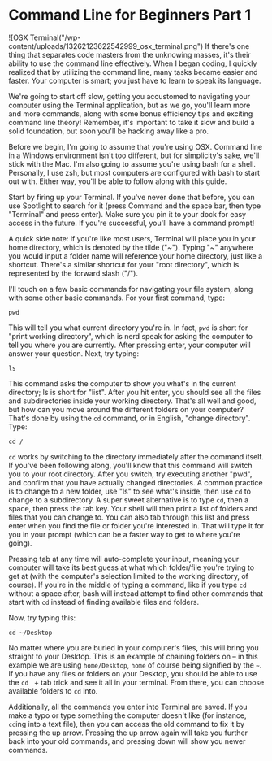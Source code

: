 # Command Line for Beginners Part 1

![OSX Terminal("/wp-content/uploads/13262123622542999_osx_terminal.png")
If there's one thing that separates code masters from the unknowing masses, it's their ability to use the command line effectively. When I began coding, I quickly realized that by utilizing the command line, many tasks became easier and faster. Your computer is smart; you just have to learn to speak its language.

We're going to start off slow, getting you accustomed to navigating your computer using the Terminal application, but as we go, you'll learn more and more commands, along with some bonus efficiency tips and exciting command line theory! Remember, it's important to take it slow and build a solid foundation, but soon you'll be hacking away like a pro.

Before we begin, I'm going to assume that you're using OSX. Command line in a Windows environment isn't too different, but for simplicity's sake, we'll stick with the Mac. I'm also going to assume you're using bash for a shell. Personally, I use zsh, but most computers are configured with bash to start out with. Either way, you'll be able to follow along with this guide.

Start by firing up your Terminal. If you've never done that before, you can use Spotlight to search for it (press Command and the space bar, then type "Terminal" and press enter). Make sure you pin it to your dock for easy access in the future. If you're successful, you'll have a command prompt!

A quick side note: if you're like most users, Terminal will place you in your home directory, which is denoted by the tilde ("~"). Typing "~" anywhere you would input a folder name will reference your home directory, just like a shortcut. There's a similar shortcut for your "root directory", which is represented by the forward slash ("/").

I'll touch on a few basic commands for navigating your file system, along with some other basic commands. For your first command, type:

```
pwd
```

This will tell you what current directory you're in. In fact, `pwd` is short for "print working directory", which is nerd speak for asking the computer to tell you where you are currently. After pressing enter, your computer will answer your question. Next, try typing:

```
ls
```

This command asks the computer to show you what's in the current directory; ls is short for "list". After you hit enter, you should see all the files and subdirectories inside your working directory. That's all well and good, but how can you move around the different folders on your computer? That's done by using the `cd` command, or in English, "change directory". Type:

```
cd /
```

`cd` works by switching to the directory immediately after the command itself. If you've been following along, you'll know that this command will switch you to your root directory. After you switch, try executing another "pwd", and confirm that you have actually changed directories. A common practice is to change to a new folder, use "ls" to see what's inside, then use `cd` to change to a subdirectory. A super sweet alternative is to type `cd`, then a space, then press the tab key. Your shell will then print a list of folders and files that you can change to. You can also tab through this list and press enter when you find the file or folder you're interested in. That will type it for you in your prompt (which can be a faster way to get to where you're going).

Pressing tab at any time will auto-complete your input, meaning your computer will take its best guess at what which folder/file you're trying to get at (with the computer's selection limited to the working directory, of course). If you're in the middle of typing a command, like if you type `cd` without a space after, bash will instead attempt to find other commands that start with `cd` instead of finding available files and folders.

Now, try typing this:

```
cd ~/Desktop
```

No matter where you are buried in your computer's files, this will bring you straight to your Desktop. This is an example of chaining folders on – in this example we are using `home/Desktop`, `home` of course being signified by the `~`. If you have any files or folders on your Desktop, you should be able to use the `cd ` + tab trick and see it all in your terminal. From there, you can choose available folders to `cd` into.

Additionally, all the commands you enter into Terminal are saved. If you make a typo or type something the computer doesn't like (for instance, `cd`ing into a text file), then you can access the old command to fix it by pressing the up arrow. Pressing the up arrow again will take you further back into your old commands, and pressing down will show you newer commands.
